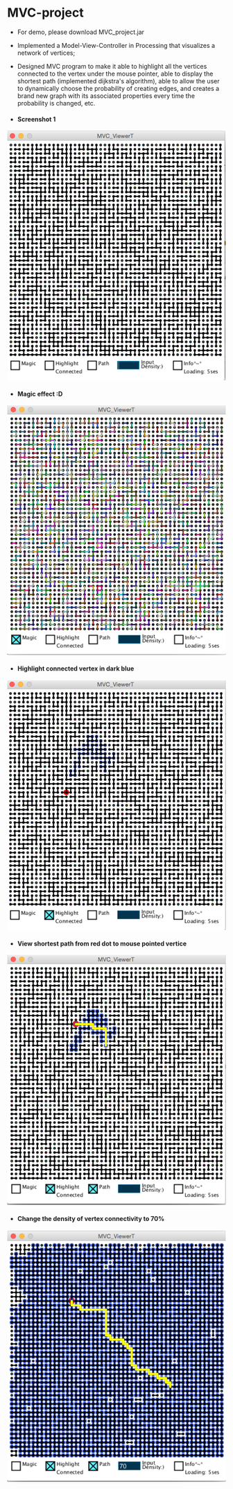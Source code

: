 # MVC-project
* For demo, please download MVC_project.jar
*	Implemented a Model-View-Controller in Processing that visualizes a network of vertices;
*	Designed MVC program to make it able to highlight all the vertices connected to the vertex under the mouse pointer, able to display the shortest path (implemented dijkstra's algorithm), able to allow the user to dynamically choose the probability of creating edges, and creates a brand new graph with its associated properties every time the probability is changed, etc.


* #### Screenshot 1
![alt text](https://github.com/TianyunXu923/MVC-project/blob/master/demoImg1.png)

* #### Magic effect :D
![alt text](https://github.com/TianyunXu923/MVC-project/blob/master/demoImg2.png)

* #### Highlight connected vertex in dark blue
![alt text](https://github.com/TianyunXu923/MVC-project/blob/master/demoImg3.png)

* #### View shortest path from red dot to mouse pointed vertice
![alt text](https://github.com/TianyunXu923/MVC-project/blob/master/demoImg4.png)

* #### Change the density of vertex connectivity to 70%
![alt text](https://github.com/TianyunXu923/MVC-project/blob/master/demoImg5.png)

